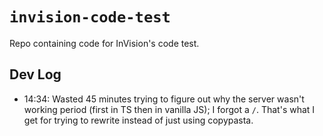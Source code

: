 # `invision-code-test`

Repo containing code for InVision's code test.

## Dev Log

* 14:34: Wasted 45 minutes trying to figure out why the server wasn't working period (first in TS then in vanilla JS); I forgot a `/`. That's what I get for trying to rewrite instead of just using copypasta.
